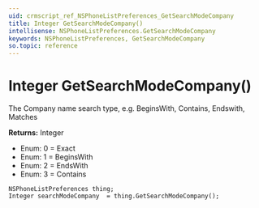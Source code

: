 ```yaml
---
uid: crmscript_ref_NSPhoneListPreferences_GetSearchModeCompany
title: Integer GetSearchModeCompany()
intellisense: NSPhoneListPreferences.GetSearchModeCompany
keywords: NSPhoneListPreferences, GetSearchModeCompany
so.topic: reference
---
```


# Integer GetSearchModeCompany()

The Company name search type, e.g. BeginsWith, Contains, Endswith, Matches

**Returns:** Integer

* Enum: 0 = Exact
* Enum: 1 = BeginsWith
* Enum: 2 = EndsWith
* Enum: 3 = Contains

```crmscript
NSPhoneListPreferences thing;
Integer searchModeCompany  = thing.GetSearchModeCompany();
```

